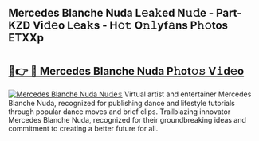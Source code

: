 ## Mercedes Blanche Nuda L𝚎a𝚔ed N𝚞𝚍e - Part-KZD Vi𝚍𝚎o L𝚎a𝚔s - H𝚘𝚝 O𝚗𝚕yf𝚊ns P𝚑𝚘tos ETXXp

# <h2><a href="http://kf6jwlw.oniu.top/?m=Mercedes+Blanche+Nuda">🔗👉 🔴 Mercedes Blanche Nuda P𝚑ot𝚘𝚜 V𝚒d𝚎o</a></h2>

[![Mercedes Blanche Nuda Nu𝚍e𝚜](https://i.imgur.com/0qMVB7G.gif)](http://kf6jwlw.oniu.top/?m=Mercedes+Blanche+Nuda)
Virtual artist and entertainer Mercedes Blanche Nuda, recognized for publishing dance and lifestyle tutorials through popular dance moves and brief clips. Trailblazing innovator Mercedes Blanche Nuda, recognized for their groundbreaking ideas and commitment to creating a better future for all.  
